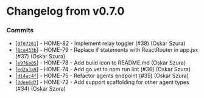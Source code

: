# Changelog from v0.7.0
### Commits
* [[`9f67261`](http://github.com/oskarszura/smarthome/commit/9f67261702857b8c8e0384ffcb9957718917500e)] - HOME-82 - Implement relay toggler (#38) (Oskar Szura)
* [[`8ca433b`](http://github.com/oskarszura/smarthome/commit/8ca433b298dff85ef911a33a9cbcb5498d8bb371)] - HOME-79 - Replace if statements with ReactRouter in app.jsx (#37) (Oskar Szura)
* [[`e976a05`](http://github.com/oskarszura/smarthome/commit/e976a056e6243d52ce4b1b65e1c1a399210bb9c3)] - HOME-78 - Add build icon to README.md (Oskar Szura)
* [[`ed2a3a9`](http://github.com/oskarszura/smarthome/commit/ed2a3a90019323253de924829383bbb5fd70b396)] - HOME-74 - Add go vet to npm run lint (#36) (Oskar Szura)
* [[`d14ac4f`](http://github.com/oskarszura/smarthome/commit/d14ac4f6ac4798b5a16c57ee97108465145e0ca9)] - HOME-75 - Refactor agents endpoint (#35) (Oskar Szura)
* [[`3dee6d7`](http://github.com/oskarszura/smarthome/commit/3dee6d700899f78c2c8f17b028b10b3893f2df66)] - HOME-72 - Add support scaffolding for other agent types (#34) (Oskar Szura)